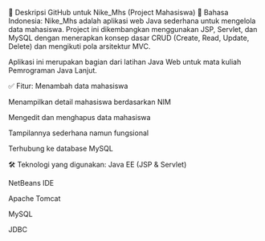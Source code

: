 📝 Deskripsi GitHub untuk Nike_Mhs (Project Mahasiswa)
📌 Bahasa Indonesia:
Nike_Mhs adalah aplikasi web Java sederhana untuk mengelola data mahasiswa. Project ini dikembangkan menggunakan JSP, Servlet, dan MySQL dengan menerapkan konsep dasar CRUD (Create, Read, Update, Delete) dan mengikuti pola arsitektur MVC.

Aplikasi ini merupakan bagian dari latihan Java Web untuk mata kuliah Pemrograman Java Lanjut.

✅ Fitur:
Menambah data mahasiswa

Menampilkan detail mahasiswa berdasarkan NIM

Mengedit dan menghapus data mahasiswa

Tampilannya sederhana namun fungsional

Terhubung ke database MySQL

🛠️ Teknologi yang digunakan:
Java EE (JSP & Servlet)

NetBeans IDE

Apache Tomcat

MySQL

JDBC

